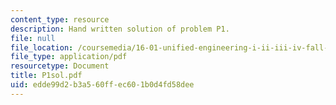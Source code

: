 ```yaml
---
content_type: resource
description: Hand written solution of problem P1.
file: null
file_location: /coursemedia/16-01-unified-engineering-i-ii-iii-iv-fall-2005-spring-2006/edde99d2b3a560ffec601b0d4fd58dee_P1sol.pdf
file_type: application/pdf
resourcetype: Document
title: P1sol.pdf
uid: edde99d2-b3a5-60ff-ec60-1b0d4fd58dee
---
```

